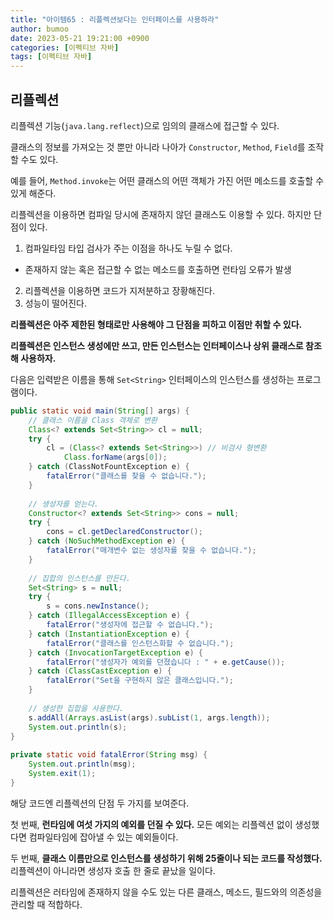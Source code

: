 ```yaml
---
title: "아이템65 : 리플렉션보다는 인터페이스를 사용하라"
author: bumoo
date: 2023-05-21 19:21:00 +0900
categories: [이펙티브 자바]
tags: [이펙티브 자바]
---
```


## 리플렉션

리플렉션 기능(`java.lang.reflect`)으로 임의의 클래스에 접근할 수 있다.

클래스의 정보를 가져오는 것 뿐만 아니라 나아가 `Constructor`, `Method`, `Field`를 조작할 수도 있다.

예를 들어, `Method.invoke`는 어떤 클래스의 어떤 객체가 가진 어떤 메소드를 호출할 수 있게 해준다.

리플렉션을 이용하면 컴파일 당시에 존재하지 않던 클래스도 이용할 수 있다. 하지만 단점이 있다.

1. 컴파일타임 타입 검사가 주는 이점을 하나도 누릴 수 없다.
  - 존재하지 않는 혹은 접근할 수 없는 메소드를 호출하면 런타임 오류가 발생
2. 리플렉션을 이용하면 코드가 지저분하고 장황해진다.
3. 성능이 떨어진다.

**리플렉션은 아주 제한된 형태로만 사용해야 그 단점을 피하고 이점만 취할 수 있다.**

**리플렉션은 인스턴스 생성에만 쓰고, 만든 인스턴스는 인터페이스나 상위 클래스로 참조해 사용하자.**

다음은 입력받은 이름을 통해 `Set<String>` 인터페이스의 인스턴스를 생성하는 프로그램이다.

```java
public static void main(String[] args) {
    // 클래스 이름을 Class 객체로 변환
    Class<? extends Set<String>> cl = null;
    try {
        cl = (Class<? extends Set<String>>) // 비검사 형변환
            Class.forName(args[0]);
    } catch (ClassNotFountException e) {
        fatalError("클래스를 찾을 수 없습니다.");
    }
    
    // 생성자를 얻는다.
    Constructor<? extends Set<String>> cons = null;
    try {
        cons = cl.getDeclaredConstructor();
    } catch (NoSuchMethodException e) {
        fatalError("매개변수 없는 생성자를 찾을 수 없습니다.");    
    }
    
    // 집합의 인스턴스를 만든다.
    Set<String> s = null;
    try {
        s = cons.newInstance();
    } catch (IllegalAccessException e) {
        fatalError("생성자에 접근할 수 없습니다.");
    } catch (InstantiationException e) {
        fatalError("클래스를 인스턴스화할 수 없습니다.");
    } catch (InvocationTargetException e) {
        fatalError("생성자가 예외를 던졌습니다 : " + e.getCause());
    } catch (ClassCastException e) {
        fatalError("Set을 구현하지 않은 클래스입니다.");
    }
    
    // 생성한 집합을 사용한다.
    s.addAll(Arrays.asList(args).subList(1, args.length));
    System.out.println(s);
}
  
private static void fatalError(String msg) {
    System.out.println(msg);
    System.exit(1);
}
```

해당 코드엔 리플렉션의 단점 두 가지를 보여준다.

첫 번째, **런타임에 여섯 가지의 예외를 던질 수 있다.** 모든 예외는 리플렉션 없이 생성했다면 컴파일타임에 잡아낼 수 있는 예외들이다.

두 번째, **클래스 이름만으로 인스턴스를 생성하기 위해 25줄이나 되는 코드를 작성했다.** 리플렉션이 아니라면 생성자 호출 한 줄로 끝났을 일이다.

리플렉션은 러타임에 존재하지 않을 수도 있는 다른 클래스, 메소드, 필드와의 의존성을 관리할 때 적합하다.




